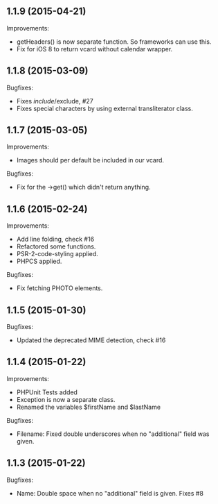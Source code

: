 1.1.9 (2015-04-21)
--
Improvements:
* getHeaders() is now separate function. So frameworks can use this.
* Fix for iOS 8 to return vcard without calendar wrapper.

1.1.8 (2015-03-09)
--
Bugfixes:
* Fixes $include/$exclude, #27
* Fixes special characters by using external transliterator class.

1.1.7 (2015-03-05)
--
Improvements:
* Images should per default be included in our vcard.

Bugfixes:
* Fix for the ->get() which didn't return anything.

1.1.6 (2015-02-24)
--
Improvements:
* Add line folding, check #16
* Refactored some functions.
* PSR-2-code-styling applied.
* PHPCS applied.

Bugfixes:
* Fix fetching PHOTO elements.

1.1.5 (2015-01-30)
--
Bugfixes:
* Updated the deprecated MIME detection, check #16

1.1.4 (2015-01-22)
--
Improvements:
* PHPUnit Tests added
* Exception is now a separate class.
* Renamed the variables $firstName and $lastName

Bugfixes:
* Filename: Fixed double underscores when no "additional" field was given.

1.1.3 (2015-01-22)
--
Bugfixes:
* Name: Double space when no "additional" field is given. Fixes #8
